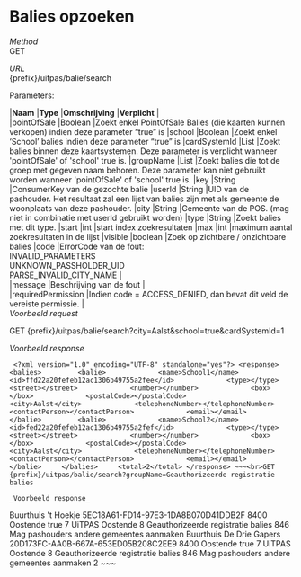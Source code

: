 ---
---

# Balies opzoeken

_Method_  
 GET

_URL_  
 {prefix}/uitpas/balie/search

Parameters:

 |**Naam** |**Type** |**Omschrijving** |**Verplicht** |  
 |pointOfSale |Boolean |Zoekt enkel PointOfSale Balies (die kaarten kunnen verkopen) indien deze parameter “true” is |school |Boolean |Zoekt enkel ‘School’ balies indien deze parameter “true” is |cardSystemId |List<Long> |Zoekt balies binnen deze kaartsystemen. Deze parameter is verplicht wanneer 'pointOfSale' of 'school' true is. |groupName |List<String> |Zoekt balies die tot de groep met gegeven naam behoren. Deze parameter kan niet gebruikt worden wanneer 'pointOfSale' of 'school' true is. |key |String |ConsumerKey van de gezochte balie |userId |String |UID van de pashouder. Het resultaat zal een lijst van balies zijn met als gemeente de woonplaats van deze pashouder. |city |String |Gemeente van de POS. (mag niet in combinatie met userId gebruikt worden) |type |String |Zoekt balies met dit type. |start |int |start index zoekresultaten |max |int |maximum aantal zoekresultaten in de lijst |visible |boolean |Zoek op zichtbare / onzichtbare balies |code |ErrorCode van de fout:  
 INVALID\_PARAMETERS  
 UNKNOWN\_PASSHOLDER\_UID  
 PARSE\_INVALID\_CITY\_NAME |  
 |message |Beschrijving van de fout |  
 |requiredPermission |Indien code = ACCESS\_DENIED, dan bevat dit veld de vereiste permissie. |  
_Voorbeeld request_

GET {prefix}/uitpas/balie/search?city=Aalst&school=true&cardSystemId=1

_Voorbeeld response_

~~~
 <?xml version="1.0" encoding="UTF-8" standalone="yes"?> <response>     <balies>         <balie>             <name>School1</name>             <id>ffd22a20fefeb12ac1306b49755a2fee</id>             <type></type>             <street></street>             <number></number>             <box></box>             <postalCode></postalCode>             <city>Aalst</city>             <telephoneNumber></telephoneNumber>             <contactPerson></contactPerson>             <email></email>         </balie>         <balie>             <name>School2</name>             <id>fed22a20fefeb12ac1306b49755a2fef</id>             <type></type>             <street></street>             <number></number>             <box></box>             <postalCode></postalCode>             <city>Aalst</city>             <telephoneNumber></telephoneNumber>             <contactPerson></contactPerson>             <email></email>         </balie>     </balies>     <total>2</total> </response> ~~~<br>GET {prefix}/uitpas/balie/search?groupName=Geauthorizeerde registratie balies

_Voorbeeld response_

~~~
 <?xml version="1.0" encoding="UTF-8" standalone="yes"?> <response>     <balies>         <balie>             <name>Buurthuis 't Hoekje</name>             <id>5EC18A61-FD14-97E3-1DA8B070D41DDB2F</id>             <postalCode>8400</postalCode>             <city>Oostende</city>             <visible>true</visible>             <cardSystems>                 <cardSystem>                     <id>7</id>                     <name>UiTPAS Oostende</name>                     <groups>                         <group>                             <id>8</id>                             <name>Geauthorizeerde registratie balies</name>                         </group>                         <group>                             <id>846</id>                             <name>Mag pashouders andere gemeentes aanmaken</name>                         </group>                     </groups>                 </cardSystem>             </cardSystems>         </balie>         <balie>             <name>Buurthuis De Drie Gapers</name>             <id>20D173FC-AA0B-667A-653ED05B208C2EE9</id>             <postalCode>8400</postalCode>             <city>Oostende</city>             <visible>true</visible>             <cardSystems>                 <cardSystem>                     <id>7</id>                     <name>UiTPAS Oostende</name>                     <groups>                         <group>                             <id>8</id>                             <name>Geauthorizeerde registratie balies</name>                         </group>                         <group>                             <id>846</id>                             <name>Mag pashouders andere gemeentes aanmaken</name>                         </group>                     </groups>                 </cardSystem>             </cardSystems>         </balie>     </balies>     <total>2</total> </response>~~~<br>